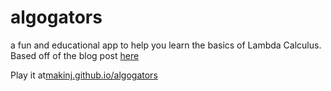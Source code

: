 # algogators
a fun and educational app to help you learn the basics of Lambda Calculus.
Based off of the blog post [here](http://worrydream.com/AlligatorEggs/)

Play it at[makinj.github.io/algogators](http://makinj.github.io/algogators/)
